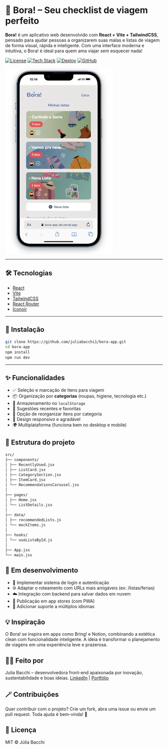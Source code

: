 # 🧭 Bora! – Seu checklist de viagem perfeito

**Bora!** é um aplicativo web desenvolvido com **React + Vite + TailwindCSS**, pensado para ajudar pessoas a organizarem suas malas e listas de viagem de forma visual, rápida e inteligente. Com uma interface moderna e intuitiva, o Bora! é ideal para quem ama viajar sem esquecer nada!

[![License](https://img.shields.io/badge/License-MIT-green)](https://opensource.org/licenses/MIT)
[![Tech Stack](https://img.shields.io/badge/Tech%20Stack-React%20%7C%20Vite%20%7C%20Tailwind-blue)](https://reactjs.org/)
[![Deploy](https://img.shields.io/badge/Deploy-Vercel-purple)](https://bora-app-jet.vercel.app/)
[![GitHub](https://img.shields.io/badge/GitHub-@juliabacchi1%2Fbora--app-black?logo=github)](https://github.com/juliabacchi1/bora-app)

![Bora! Screenshot](./public/screenshot.webp)

---

## 🛠️ Tecnologias

- [React](https://reactjs.org/)
- [Vite](https://vitejs.dev/)
- [TailwindCSS](https://tailwindcss.com/)
- [React Router](https://reactrouter.com/)
- [Iconoir](https://iconoir.com/)

---

## 🚀 Instalação

```bash
git clone https://github.com/juliabacchi1/bora-app.git
cd bora-app
npm install
npm run dev
```

---

## ✨ Funcionalidades

- ✅ Seleção e marcação de itens para viagem
- 📦 Organização por **categorias** (roupas, higiene, tecnologia etc.)
- 💾 Armazenamento no `localStorage`
- 🧠 Sugestões recentes e favoritas
- 🧲 Opção de reorganizar itens por categoria
- 🎨 Design responsivo e agradável
- 🌍 Multiplataforma (funciona bem no desktop e mobile)

## 📂 Estrutura do projeto

```
src/
├── components/
│ ├── RecentlyUsed.jsx
│ ├── ListCard.jsx
│ ├── CategorySection.jsx
│ ├── ItemCard.jsx
│ └── RecommendationsCarousel.jsx
│
├── pages/
│ ├── Home.jsx
│ └── ListDetails.jsx
│
├── data/
│ ├── recommendedLists.js
│ └── mockItems.js
│
├── hooks/
│ └── useListaById.js
│
├── App.jsx
└── main.jsx
```

## 🧩 Em desenvolvimento

- 🔐 Implementar sistema de login e autenticação
- 🌐 Adaptar o roteamento com URLs mais amigáveis (ex: /listas/ferias)
- ☁️ Integração com backend para salvar dados em nuvem
- 📱 Publicação em app stores (com PWA)
- 💬 Adicionar suporte a múltiplos idiomas

## 💡 Inspiração
O Bora! se inspira em apps como Bring! e Notion, combinando a estética clean com funcionalidade inteligente. A ideia é transformar o planejamento de viagens em uma experiência leve e prazerosa.

## 🙋‍♀️ Feito por
Julia Bacchi – desenvolvedora front-end apaixonada por inovação, sustentabilidade e boas ideias.
[LinkedIn](https://www.linkedin.com/in/juliabacchi/) | [Portfólio](https://juliabacchi.com)

## 🪄 Contribuições
Quer contribuir com o projeto? Crie um fork, abra uma issue ou envie um pull request. Toda ajuda é bem-vinda! 💛

## 📄 Licença
MIT © Júlia Bacchi

